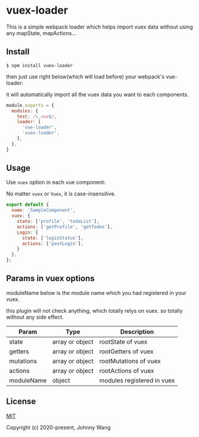 # vuex-loader

This is a simple webpack loader which helps import vuex data without using any mapState, mapActions...


## Install

```
$ npm install vuex-loader
```

then just use right below(which will load before) your webpack's vue-loader:

it will automatically import all the vuex data you want to each components.

```js
module.exports = {
  modules: {
    test: /\.vue$/,
    loader: [
      'vue-loader',
      'vuex-loader',
    ],
  },
}
```

## Usage

Use `vuex` option in each vue component:

No matter `vuex` or `Vuex`, it is case-insensitive.

```js
export default {
  name: 'SampleComponent',
  vuex: {
    state: ['profile', 'todoList'],
    actions: ['getProfile', 'getTodos'],
    Login: {
      state: ['loginStatus'],
      actions: ['postLogin'],
    }
  },
};
```


## Params in vuex options

moduleName below is the module name which you had registered in your vuex.

this plugin will not check anything, which totally relys on vuex. so totally without any side effect.

|Param|Type|Description|
| --- | -- | --------- |
|state|array or object|rootState of vuex|
|getters|array or object|rootGetters of vuex|
|mutations|array or object|rootMutations of vuex|
|actions|array or object|rootActions of vuex|
|moduleName|object|modules registered in vuex|


## License

[MIT](http://opensource.org/licenses/MIT)

Copyright (c) 2020-present, Johnny Wang